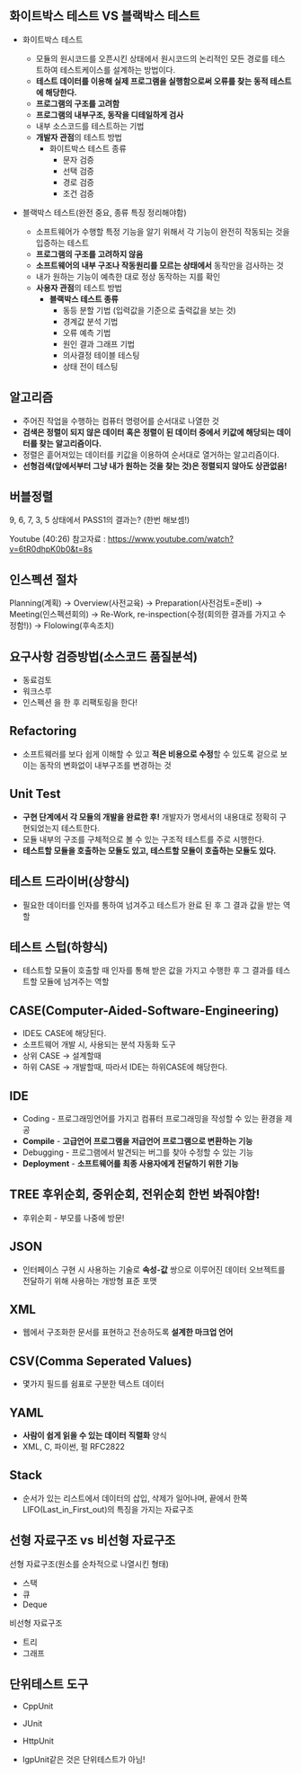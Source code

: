 ## 화이트박스 테스트 VS 블랙박스 테스트
- 화이트박스 테스트
  - 모듈의 원시코드를 오픈시킨 상태에서 원시코드의 논리적인 모든 경로를 테스트하여 테스트케이스를 설계하는 방법이다.
  - **테스트 데이터를 이용해 실제 프로그램을 실행함으로써 오류를 찾는 동적 테스트에 해당한다.**
  - **프로그램의 구조를 고려함**
  - **프로그램의 내부구조, 동작을 디테일하게 검사**
  - 내부 소스코드를 테스트하는 기법
  - **개발자 관점**의 테스트 방법
    - 화이트박스 테스트 종류
      - 문자 검증
      - 선택 검증
      - 경로 검증
      - 조건 검증

- 블랙박스 테스트(완전 중요, 종류 특징 정리해야함)
  - 소프트웨어가 수행할 특정 기능을 알기 위해서 각 기능이 완전히 작동되는 것을 입증하는 테스트
  - **프로그램의 구조를 고려하지 않음**
  - **소프트웨어의 내부 구조나 작동원리를 모르는 상태에서** 동작만을 검사하는 것 
  - 내가 원하는 기능이 예측한 대로 정상 동작하는 지를 확인
  - **사용자 관점**의 테스트 방법
    - **블랙박스 테스트 종류**
      - 동등 분할 기법 (입력값을 기준으로 출력값을 보는 것)
      - 경계값 분석 기법
      - 오류 예측 기법
      - 원인 결과 그래프 기법
      - 의사결정 테이블 테스팅
      - 상태 전이 테스팅

## 알고리즘
- 주어진 작업을 수행하는 컴퓨터 명령어를 순서대로 나열한 것
- **검색은 정렬이 되지 않은 데이터 혹은 정렬이 된 데이터 중에서 키값에 해당되는 데이터를 찾는 알고리즘이다.**
- 정렬은 흩어져있는 데이터를 키값을 이용하여 순서대로 열거하는 알고리즘이다.
- **선형검색(앞에서부터 그냥 내가 원하는 것을 찾는 것)은 정렬되지 않아도 상관없음!**

## 버블정렬
9, 6, 7, 3, 5 상태에서 PASS1의 결과는? (한번 해보셈!)

Youtube (40:26) 참고자료 : https://www.youtube.com/watch?v=6tR0dhpK0b0&t=8s

## 인스펙션 절차
Planning(계획)
→ Overview(사전교육)
→ Preparation(사전검토=준비)
→ Meeting(인스펙션회의)
→ Re-Work, re-inspection(수정(회의한 결과를 가지고 수정함!))
→ Flolowing(후속조치)

## 요구사항 검증방법(소스코드 품질분석)
- 동료검토
- 워크스루
- 인스펙션
을 한 후 리팩토링을 한다!

## Refactoring
- 소프트웨러를 보다 쉽게 이해할 수 있고 **적은 비용으로 수정**할 수 있도록 겉으로 보이는 동작의 변화없이 내부구조를 변경하는 것

## Unit Test
- **구현 단계에서 각 모듈의 개발을 완료한 후!** 개발자가 명세서의 내용대로 정확히 구현되었는지 테스트한다.
- 모듈 내부의 구조를 구체적으로 볼 수 있는 구조적 테스트를 주로 시행한다.
- **테스트할 모듈을 호출하는 모듈도 있고, 테스트할 모듈이 호출하는 모듈도 있다.**

## 테스트 드라이버(상향식)
- 필요한 데이터를 인자를 통하여 넘겨주고 테스트가 완료 된 후 그 결과 값을 받는 역할

## 테스트 스텁(하향식)
- 테스트할 모듈이 호출할 때 인자를 통해 받은 값을 가지고 수행한 후 그 결과를 테스트할 모듈에 넘겨주는 역할

## CASE(Computer-Aided-Software-Engineering)
- IDE도 CASE에 해당된다. 
- 소프트웨어 개발 시, 사용되는 분석 자동화 도구
- 상위 CASE -> 설계할때
- 하위 CASE -> 개발할때, 따라서 IDE는 하위CASE에 해당한다.

## IDE
- Coding - 프로그래밍언어를 가지고 컴퓨터 프로그래밍을 작성할 수 있는 환경을 제공
- **Compile** - **고급언어 프로그램을 저급언어 프로그램으로 변환하는 기능**
- Debugging - 프로그램에서 발견되는 버그를 찾아 수정할 수 있는 기능
- **Deployment** - **소프트웨어를 최종 사용자에게 전달하기 위한 기능**

## TREE 후위순회, 중위순회, 전위순회 한번 봐줘야함!
- 후위순회 - 부모를 나중에 방문!

## JSON
- 인터페이스 구현 시 사용하는 기술로 **속성-값** 쌍으로 이루어진 데이터 오브젝트를 전달하기 위해 사용하는 개방형 표준 포맷

## XML
- 웹에서 구조화한 문서를 표현하고 전송하도록 **설계한 마크업 언어**

## CSV(Comma Seperated Values)
- 몇가지 필드를 쉼표로 구분한 텍스트 데이터 

## YAML
- **사람이 쉽게 읽을 수 있는 데이터** **직렬화** 양식
- XML, C, 파이썬, 펄 RFC2822

## Stack
- 순서가 있는 리스트에서 데이터의 삽입, 삭제가 일어나며, 끝에서 한쪽 LIFO(Last_in_First_out)의 특징을 가지는 자료구조

## 선형 자료구조 vs 비선형 자료구조
선형 자료구조(원소를 순차적으로 나열시킨 형태)
- 스택
- 큐
- Deque

비선형 자료구조
- 트리
- 그래프

## 단위테스트 도구
- CppUnit
- JUnit
- HttpUnit

- lgpUnit같은 것은 단위테스트가 아님!




